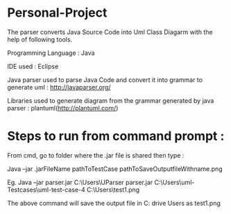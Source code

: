 # Personal-Project
The parser converts Java Source Code into Uml Class Diagarm with the help of following tools.

Programming Language : Java

IDE used : Eclipse

Java parser used to parse Java Code and convert it into grammar to generate uml : http://javaparser.org/

Libraries used to generate diagram from the grammar generated by java parser : plantuml(http://plantuml.com/)

 # Steps to run from command prompt :

From cmd, go to folder where the .jar file is shared then type :

Java –jar .jarFileName pathToTestCase pathToSaveOutputfileWithname.png

Eg. Java –jar parser.jar C:\Users\UParser parser.jar C:\Users\uml-Testcases\uml-test-case-4 C:\Users\test1.png

The above command will save the output file in C: drive Users as test1.png


